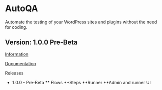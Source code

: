 # AutoQA
Automate the testing of your WordPress sites and plugins without the need for coding.

## Version: 1.0.0 Pre-Beta

[Information](https://julsterobias.github.io/autoqa/)

[Documentation](https://julsterobias.github.io/autoqa/documentation/)

Releases
* 1.0.0 - Pre-Beta
** Flows
**Steps
**Runner
**Admin and runner UI

